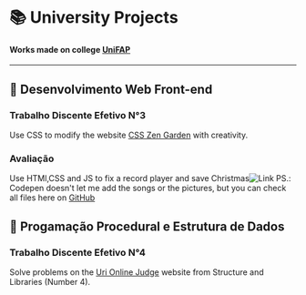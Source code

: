 # 📚 University Projects
#### Works made on college [UniFAP](https://www.fapce.edu.br/index.html)

***

## 📕 Desenvolvimento Web Front-end
### Trabalho Discente Efetivo N°3
Use CSS to modify the website [CSS Zen Garden](http://www.csszengarden.com) with creativity.

### Avaliação
Use HTMl,CSS and JS to fix a record player and save Christmas![Link](https://codepen.io/11-alexs/pen/MWjrRMy)
PS.: Codepen doesn't let me add the songs or the pictures, but you can check all files here on [GitHub](https://github.com/11-AleXS/University-Projects/tree/master/DESENVOLVIMENTO-WEB-FRONT-END/Vitrola-natalina-em-JS)

## 📘 Progamação Procedural e Estrutura de Dados
### Trabalho Discente Efetivo N°4
Solve problems on the [Uri Online Judge](https://www.urionlinejudge.com.br/judge/pt/login) website from Structure and Libraries (Number 4).
